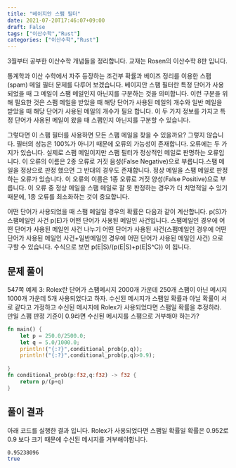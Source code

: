 ```yaml
---
title: "베이지안 스팸 필터"
date: 2021-07-20T17:46:07+09:00
draft: False
tags: ["이산수학","Rust"]
categories: ["이산수학","Rust"]
---
```


3월부터 공부한 이산수학 개념들을 정리합니다. 교재는 Rosen의 이산수학 8판 입니다.

통계학과 이산 수학에서 자주 등장하는 조건부 확률과 베이즈 정리를 이용한 스팸(spam) 메일 필터 문제를 다루어 보겠습니다. 베이지안 스팸 필터란 특정 단어가 사용되었을 때 그 메일이 스팸 메일인지 아닌지를 구분하는 것을 의미합니다. 이런 구분을 위해 필요한 것은 스팸 메일을 받았을 때 해당 단어가 사용된 메일의 개수와 일반 메일을 받았을 때 해당 단어가 사용된 메일의 개수가 필요 합니다. 이 두 가지 정보를 가지고 특정 단어가 사용된 메일이 왔을 때 스팸인지 아닌지를 구분할 수 있습니다.

그렇다면 이 스팸 필터를 사용하면 모든 스팸 메일을 찾을 수 있을까요? 그렇지 않습니다. 필터의 성능은 100%가 아니기 때문에 오류의 가능성이 존재합니다. 오류에는 두 가지가 있습니다. 실제로 스팸 메일이지만 스팸 필터가 정상적인 메일로 판명하는 오류입니다. 이 오류의 이름은 2종 오류로 거짓 음성(False Negative)으로 부릅니다.스팸 메일을 정상으로 판정 했으면 그 반대의 경우도 존재합니다. 정상 메일을 스팸 메일로 판정하는 오류가 있습니다. 이 오류의 이름은 1종 오류로 거짓 양성(False Positive)으로 부릅니다. 이 오류 중 정상 메일을 스팸 메일로 잘 못 판정하는 경우가 더 치명적일 수 있기 때문에, 1종 오류를 최소화하는 것이 중요합니다.

어떤 단어가 사용되었을 때 스팸 메일일 경우의 확률은 다음과 같이 계산합니다. p(S)가 스팸메일인 사건 p(E)가 어떤 단어가 사용된 메일인 사건입니다. 스팸메일인 경우에 어떤 단어가 사용된 메일인 사건 나누기 어떤 단어가 사용된 사건(스팸메일인 경우에 어떤 단어가 사용된 메일인 사건+일반메일인 경우에 어떤 단어가 사용된 메일인 사건) 으로 구할 수 있습니다. 수식으로 보면 p(E|S)/(p(E|S)+p(E|S^C)) 이 됩니다.

## 문제 풀이

547쪽 예제 3: Rolex란 단어가 스팸메시지 2000개 가운데 250개 스팸이 아닌 메시지 1000개 가운데 5개 사용되었다고 하자. 수신된 메시지가 스팸일 확률과 아닐 확률이 서로 같다고 가정하고 수신된 메시지에 Rolex가 사용되었다면 스팸일 확률을 추정하라. 만일 스팸 판정 기준이 0.9라면 수신된 메시지를 스팸으로 거부해야 하는가?

```rust
fn main() {
    let p = 250.0/2500.0;
    let q = 5.0/1000.0;
    println!("{:?}",conditional_prob(p,q));
    println!("{:?}",conditional_prob(p,q)>0.9);
    
}
fn conditional_prob(p:f32,q:f32) -> f32 {
    return p/(p+q)
}
```

## 풀이 결과
  
아래 코드를 실행한 결과 입니다. Rolex가 사용되었다면 스팸일 확률일 확률은 0.952로 0.9 보다 크기 때문에 수신된 메시지를 거부해야합니다.

```bash
0.95238096
true
```